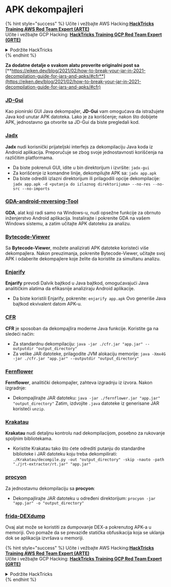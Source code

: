 # APK dekompajleri

{% hint style="success" %}
Učite i vežbajte AWS Hacking:<img src="../../.gitbook/assets/arte.png" alt="" data-size="line">[**HackTricks Training AWS Red Team Expert (ARTE)**](https://training.hacktricks.xyz/courses/arte)<img src="../../.gitbook/assets/arte.png" alt="" data-size="line">\
Učite i vežbajte GCP Hacking: <img src="../../.gitbook/assets/grte.png" alt="" data-size="line">[**HackTricks Training GCP Red Team Expert (GRTE)**<img src="../../.gitbook/assets/grte.png" alt="" data-size="line">](https://training.hacktricks.xyz/courses/grte)

<details>

<summary>Podržite HackTricks</summary>

* Proverite [**planove pretplate**](https://github.com/sponsors/carlospolop)!
* **Pridružite se** 💬 [**Discord grupi**](https://discord.gg/hRep4RUj7f) ili [**telegram grupi**](https://t.me/peass) ili **pratite** nas na **Twitteru** 🐦 [**@hacktricks\_live**](https://twitter.com/hacktricks\_live)**.**
* **Podelite hakerske trikove slanjem PR-ova na** [**HackTricks**](https://github.com/carlospolop/hacktricks) i [**HackTricks Cloud**](https://github.com/carlospolop/hacktricks-cloud) github repozitorijume.

</details>
{% endhint %}

**Za dodatne detalje o svakom alatu proverite originalni post sa** [**https://eiken.dev/blog/2021/02/how-to-break-your-jar-in-2021-decompilation-guide-for-jars-and-apks/#cfr**](https://eiken.dev/blog/2021/02/how-to-break-your-jar-in-2021-decompilation-guide-for-jars-and-apks/#cfr)

### [JD-Gui](https://github.com/java-decompiler/jd-gui)

Kao pionirski GUI Java dekompajler, **JD-Gui** vam omogućava da istražujete Java kod unutar APK datoteka. Lako je za korišćenje; nakon što dobijete APK, jednostavno ga otvorite sa JD-Gui da biste pregledali kod.

### [Jadx](https://github.com/skylot/jadx)

**Jadx** nudi korisnički prijateljski interfejs za dekompilaciju Java koda iz Android aplikacija. Preporučuje se zbog svoje jednostavnosti korišćenja na različitim platformama.

* Da biste pokrenuli GUI, idite u bin direktorijum i izvršite: `jadx-gui`
* Za korišćenje iz komandne linije, dekompilujte APK sa: `jadx app.apk`
* Da biste odredili izlazni direktorijum ili prilagodili opcije dekompilacije: `jadx app.apk -d <putanja do izlaznog direktorijuma> --no-res --no-src --no-imports`

### [GDA-android-reversing-Tool](https://github.com/charles2gan/GDA-android-reversing-Tool)

**GDA**, alat koji radi samo na Windows-u, nudi opsežne funkcije za obrnuto inženjerstvo Android aplikacija. Instalirajte i pokrenite GDA na vašem Windows sistemu, a zatim učitajte APK datoteku za analizu.

### [Bytecode-Viewer](https://github.com/Konloch/bytecode-viewer/releases)

Sa **Bytecode-Viewer**, možete analizirati APK datoteke koristeći više dekompajlera. Nakon preuzimanja, pokrenite Bytecode-Viewer, učitajte svoj APK i odaberite dekompajlere koje želite da koristite za simultanu analizu.

### [Enjarify](https://github.com/Storyyeller/enjarify)

**Enjarify** prevodi Dalvik bajtkod u Java bajtkod, omogućavajući Java analitičkim alatima da efikasnije analiziraju Android aplikacije.

* Da biste koristili Enjarify, pokrenite: `enjarify app.apk` Ovo generiše Java bajtkod ekvivalent datom APK-u.

### [CFR](https://github.com/leibnitz27/cfr)

**CFR** je sposoban da dekompajlira moderne Java funkcije. Koristite ga na sledeći način:

* Za standardnu dekompilaciju: `java -jar ./cfr.jar "app.jar" --outputdir "output_directory"`
* Za velike JAR datoteke, prilagodite JVM alokaciju memorije: `java -Xmx4G -jar ./cfr.jar "app.jar" --outputdir "output_directory"`

### [Fernflower](https://github.com/JetBrains/intellij-community/tree/master/plugins/java-decompiler/engine)

**Fernflower**, analitički dekompajler, zahteva izgradnju iz izvora. Nakon izgradnje:

* Dekompajlirajte JAR datoteku: `java -jar ./fernflower.jar "app.jar" "output_directory"` Zatim, izdvojite `.java` datoteke iz generisane JAR koristeći `unzip`.

### [Krakatau](https://github.com/Storyyeller/Krakatau)

**Krakatau** nudi detaljnu kontrolu nad dekompilacijom, posebno za rukovanje spoljnim bibliotekama.

* Koristite Krakatau tako što ćete odrediti putanju do standardne biblioteke i JAR datoteku koju treba dekompilirati: `./Krakatau/decompile.py -out "output_directory" -skip -nauto -path "./jrt-extractor/rt.jar" "app.jar"`

### [procyon](https://github.com/mstrobel/procyon)

Za jednostavnu dekompilaciju sa **procyon**:

* Dekompajlirajte JAR datoteku u određeni direktorijum: `procyon -jar "app.jar" -o "output_directory"`

### [frida-DEXdump](https://github.com/hluwa/frida-dexdump)

Ovaj alat može se koristiti za dumpovanje DEX-a pokrenutog APK-a u memoriji. Ovo pomaže da se prevaziđe statička obfusikacija koja se uklanja dok se aplikacija izvršava u memoriji. 

{% hint style="success" %}
Učite i vežbajte AWS Hacking:<img src="../../.gitbook/assets/arte.png" alt="" data-size="line">[**HackTricks Training AWS Red Team Expert (ARTE)**](https://training.hacktricks.xyz/courses/arte)<img src="../../.gitbook/assets/arte.png" alt="" data-size="line">\
Učite i vežbajte GCP Hacking: <img src="../../.gitbook/assets/grte.png" alt="" data-size="line">[**HackTricks Training GCP Red Team Expert (GRTE)**<img src="../../.gitbook/assets/grte.png" alt="" data-size="line">](https://training.hacktricks.xyz/courses/grte)

<details>

<summary>Podržite HackTricks</summary>

* Proverite [**planove pretplate**](https://github.com/sponsors/carlospolop)!
* **Pridružite se** 💬 [**Discord grupi**](https://discord.gg/hRep4RUj7f) ili [**telegram grupi**](https://t.me/peass) ili **pratite** nas na **Twitteru** 🐦 [**@hacktricks\_live**](https://twitter.com/hacktricks\_live)**.**
* **Podelite hakerske trikove slanjem PR-ova na** [**HackTricks**](https://github.com/carlospolop/hacktricks) i [**HackTricks Cloud**](https://github.com/carlospolop/hacktricks-cloud) github repozitorijume.

</details>
{% endhint %}
